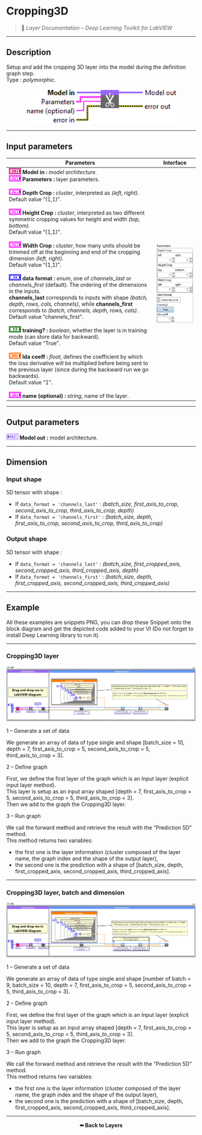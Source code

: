 # Cropping3D

> 🔹 *Layer Documentation – Deep Learning Toolkit for LabVIEW*

---

## Description

Setup and add the cropping 3D layer into the model during the definition graph step.  
Type : *polymorphic.*

<p align="center">
  <img src="./Cropping/cropping_3d_add_to_graph.png" alt="Cropping3D Layer VI" width="400"/>
</p>

---

## Input parameters

| **Parameters** | **Interface** |
|----------------|----------------|
| **![OBJ](./Type/input_object.png) Model in :** *model architecture.* <br> **![FCT](./Type/cluster.png) Parameters :** layer parameters. <br><br> **![FCT](./Type/cluster.png) Depth Crop :** *cluster*, interpreted as *(left, right).*<br>Default value “(1,1)”. <br><br> **![FCT](./Type/cluster.png) Height Crop :** *cluster*, interpreted as two different symmetric cropping values for height and width *(top, bottom).*<br>Default value “(1,1)”. <br><br> **![FCT](./Type/cluster.png) Width Crop :** *cluster*, how many units should be trimmed off at the beginning and end of the cropping dimension *(left, right).*<br>Default value “(1,1)”. <br><br> **![enum](./Type/enum.png) data format :** *enum*, one of *channels_last* or *channels_first* (default). The ordering of the dimensions in the inputs.<br>**channels_last** corresponds to inputs with shape *(batch, depth, rows, cols, channels)*, while **channels_first** corresponds to *(batch, channels, depth, rows, cols).*<br>Default value “channels_first”. <br><br> **![TF](./Type/booleen.png) training? :** *boolean*, whether the layer is in training mode (can store data for backward).<br>Default value “True”. <br><br> **![DBL](./Type/double.png) lda coeff :** *float*, defines the coefficient by which the loss derivative will be multiplied before being sent to the previous layer (since during the backward run we go backwards).<br>Default value “1”. <br><br> **![ABC](./Type/string.png) name (optional) :** *string*, name of the layer. | <img src="./Cropping/cropping_3d_param.png" alt="Cropping3D Parameters" width="200"/> |

---

## Output parameters

**![OBJ](./Type/output_model.png) Model out :** model architecture.

---

## Dimension

### Input shape

5D tensor with shape :  
- If `data_format = 'channels_last'` : *(batch_size, first_axis_to_crop, second_axis_to_crop, third_axis_to_crop, depth)*  
- If `data_format = 'channels_first'` : *(batch_size, depth, first_axis_to_crop, second_axis_to_crop, third_axis_to_crop)*

### Output shape

5D tensor with shape :  
- If `data_format = 'channels_last'` : *(batch_size, first_cropped_axis, second_cropped_axis, third_cropped_axis, depth)*  
- If `data_format = 'channels_first'` : *(batch_size, depth, first_cropped_axis, second_cropped_axis, third_cropped_axis)*

---

## Example

All these examples are snippets PNG, you can drop these Snippet onto the block diagram and get the depicted code added to your VI (Do not forget to install Deep Learning library to run it).

---

### Cropping3D layer

<p align="center">
  <img src="./Cropping/1-cropping3d-layer.png" alt="Cropping3D Layer Example"/>
</p>

1 – Generate a set of data  

We generate an array of data of type single and shape [batch_size = 10, depth = 7, first_axis_to_crop = 5, second_axis_to_crop = 5, third_axis_to_crop = 3].

2 – Define graph  

First, we define the first layer of the graph which is an Input layer (explicit input layer method).  
This layer is setup as an input array shaped [depth = 7, first_axis_to_crop = 5, second_axis_to_crop = 5, third_axis_to_crop = 3].  
Then we add to the graph the Cropping3D layer.

3 – Run graph  

We call the forward method and retrieve the result with the “Prediction 5D” method.  
This method returns two variables:  
- the first one is the layer information (cluster composed of the layer name, the graph index and the shape of the output layer),  
- the second one is the prediction with a shape of [batch_size, depth, first_cropped_axis, second_cropped_axis, third_cropped_axis].

---

### Cropping3D layer, batch and dimension

<p align="center">
  <img src="./Cropping/2-cropping3d-batch-and-dimension.png" alt="Cropping3D Batch Example"/>
</p>

1 – Generate a set of data  

We generate an array of data of type single and shape [number of batch = 9, batch_size = 10, depth = 7, first_axis_to_crop = 5, second_axis_to_crop = 5, third_axis_to_crop = 3].

2 – Define graph  

First, we define the first layer of the graph which is an Input layer (explicit input layer method).  
This layer is setup as an input array shaped [depth = 7, first_axis_to_crop = 5, second_axis_to_crop = 5, third_axis_to_crop = 3].  
Then we add to the graph the Cropping3D layer.

3 – Run graph  

We call the forward method and retrieve the result with the “Prediction 5D” method.  
This method returns two variables:  
- the first one is the layer information (cluster composed of the layer name, the graph index and the shape of the output layer),  
- the second one is the prediction with a shape of [batch_size, depth, first_cropped_axis, second_cropped_axis, third_cropped_axis].

---

<p align="center">
  <a href="../Layers.md" style="text-decoration:none; font-weight:bold;">⬅️ Back to Layers</a>
</p>
